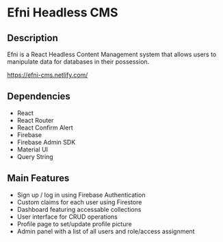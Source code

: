 # Efni Headless CMS


## Description

Efni is a React Headless Content Management system that allows users to manipulate data for databases in their possession. 

https://efni-cms.netlify.com/

## Dependencies

- React
- React Router
- React Confirm Alert
- Firebase
- Firebase Admin SDK
- Material UI
- Query String

## Main Features
* Sign up / log in using Firebase Authentication
* Custom claims for each user using Firestore
* Dashboard featuring accessable collections
* User interface for CRUD operations
* Profile page to set/update profile picture
* Admin panel with a list of all users and role/access assignment



